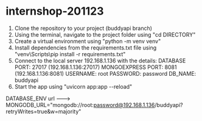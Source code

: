 # internshop-201123
1. Clone the repository to your project (buddyapi branch)
2. Using the terminal, navigate to the project folder using "cd DIRECTORY"
3. Create a virtual environment using "python -m venv venv"
4. Install dependencies from the requirements.txt file using "venv\Scripts\pip install -r requirements.txt"
5. Connect to the local server 192.168.1.136 with the details:
DATABASE PORT: 27017 (192.168.1.136:27017)
MONGOEXPRESS PORT: 8081 (192.168.1.136:8081)
USERNAME: root
PASSWORD: password
DB_NAME: buddyapi
7. Start the app using "uvicorn app:app --reload"

DATABASE_ENV url ---> MONGODB_URL="mongodb://root:password@192.168.1.136/buddyapi?retryWrites=true&w=majority"    
